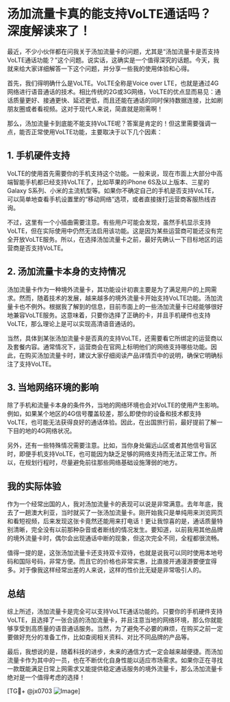 # 汤加流量卡真的能支持VoLTE通话吗？深度解读来了！

最近，不少小伙伴都在问我关于汤加流量卡的问题，尤其是“汤加流量卡是否支持VoLTE通话功能？”这个问题。说实话，这确实是一个值得深究的话题。今天，我就来给大家详细解答一下这个问题，并分享一些我的使用体验和心得。

首先，我们得明确什么是VoLTE。VoLTE全称是Voice over LTE，也就是通过4G网络进行语音通话的技术。相比传统的2G或3G网络，VoLTE的优点显而易见：通话质量更好、接通更快、延迟更低，而且还能在通话的同时保持数据连接，比如刷朋友圈或者看视频。这对于现代人来说，简直就是刚需啊！

那么，汤加流量卡到底能不能支持VoLTE呢？答案是肯定的！但这里需要强调一点，能否正常使用VoLTE功能，主要取决于以下几个因素：

## 1. 手机硬件支持
VoLTE的使用首先需要你的手机支持这个功能。一般来说，现在市面上大部分中高端智能手机都已经支持VoLTE了，比如苹果的iPhone 6S及以上版本、三星的Galaxy S系列、小米的主流机型等。如果你不确定自己的手机是否支持VoLTE，可以简单地查看手机设置里的“移动网络”选项，或者直接拨打运营商客服热线咨询。

不过，这里有一个小插曲需要注意。有些用户可能会发现，虽然手机显示支持VoLTE，但在实际使用中仍然无法启用该功能。这是因为某些运营商可能还没有完全开放VoLTE服务。所以，在选择汤加流量卡之前，最好先确认一下目标地区的运营商是否支持VoLTE。

## 2. 汤加流量卡本身的支持情况
汤加流量卡作为一种境外流量卡，其功能设计初衷主要是为了满足用户的上网需求。然而，随着技术的发展，越来越多的境外流量卡开始支持VoLTE功能。汤加流量卡也不例外。根据我了解到的信息，目前市面上的一些汤加流量卡已经能够很好地兼容VoLTE服务。这意味着，只要你选择了正确的卡，并且手机硬件也支持VoLTE，那么理论上是可以实现高清语音通话的。

当然，具体到某张汤加流量卡是否真的支持VoLTE，还需要看它所绑定的运营商以及套餐内容。通常情况下，运营商会在官网上标明他们的网络支持哪些功能。因此，在购买汤加流量卡时，建议大家仔细阅读产品详情页中的说明，确保它明确标注了支持VoLTE。

## 3. 当地网络环境的影响
除了手机和流量卡本身的条件外，当地的网络环境也会对VoLTE的使用产生影响。例如，如果某个地区的4G信号覆盖较差，那么即使你的设备和技术都支持VoLTE，也可能无法获得良好的通话体验。因此，在出国旅行前，最好提前了解一下目的地的4G网络状况。

另外，还有一些特殊情况需要注意。比如，当你身处偏远山区或者其他信号盲区时，即便手机支持VoLTE，也可能因为缺乏足够的网络支持而无法正常工作。所以，在规划行程时，尽量避免前往那些网络基础设施薄弱的地方。

## 我的实际体验
作为一个经常出国的人，我对汤加流量卡的表现可以说是非常满意。去年年底，我去了一趟澳大利亚，当时就买了一张汤加流量卡。刚开始我只是单纯用来浏览网页和看短视频，后来发现这张卡竟然还能用来打电话！更让我惊喜的是，通话质量特别清晰，完全没有以前那种杂音或者断线的情况发生。要知道，以前我用其他品牌的境外流量卡时，偶尔会出现通话中断的现象，但这次完全不同，全程都很流畅。

值得一提的是，这张汤加流量卡还支持双卡双待，也就是说我可以同时使用本地号码和国际号码，非常方便。而且它的价格也非常实惠，比直接开通漫游要便宜得多。对于像我这样经常出差的人来说，这样的性价比无疑是非常吸引人的。

## 总结
综上所述，汤加流量卡是完全可以支持VoLTE通话功能的。只要你的手机硬件支持VoLTE，且选择了一张合适的汤加流量卡，并且注意当地的网络环境，那么你就能够享受到高质量的语音通话服务。当然，为了避免不必要的麻烦，在购买之前一定要做好充分的准备工作，比如查阅相关资料、对比不同品牌的产品等。

最后，我想说的是，随着科技的进步，未来的通信方式一定会越来越便捷。而汤加流量卡作为其中的一员，也在不断优化自身性能以适应市场需求。如果你正在寻找一款既能满足日常上网需求又能提供稳定通话服务的境外流量卡，那么汤加流量卡绝对是一个值得考虑的选择！

[TG💪+ @jx0703 ![Image](https://github.com/user-attachments/assets/dbca1d08-cadb-493c-b0ec-ad6f7a83f270)]